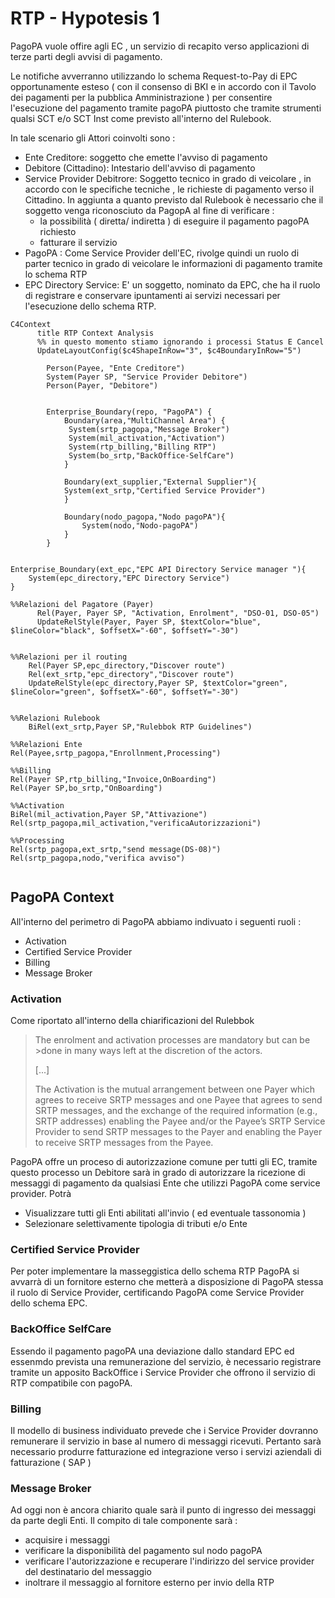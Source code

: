 # RTP - Hypotesis 1

PagoPA vuole offire agli EC , un servizio di recapito verso applicazioni di terze parti degli avvisi di pagamento.

Le notifiche avverranno utilizzando lo schema Request-to-Pay di EPC opportunamente esteso ( con il consenso di BKI e in accordo con il Tavolo dei pagamenti per la pubblica Amministrazione ) per consentire l'esecuzione del pagamento tramite pagoPA piuttosto che tramite strumenti qualsi SCT e/o SCT Inst come previsto all'interno del Rulebook.

In tale scenario gli Attori coinvolti sono : 

- Ente Creditore: soggetto che emette l'avviso di pagamento 
- Debitore (Cittadino): Intestario dell'avviso di pagamento 
- Service Provider Debitrore: Soggetto tecnico in grado di veicolare , in accordo con le specifiche tecniche , le richieste di pagamento verso il Cittadino. In aggiunta a quanto previsto dal Rulebook è necessario che il soggetto venga riconosciuto da PagopA al fine di verificare : 
    - la possibilità ( diretta/ indiretta ) di eseguire il pagamento pagoPA richiesto
    - fatturare il servizio
- PagoPA : Come Service Provider dell'EC, rivolge quindi un ruolo di parter tecnico in grado di veicolare le informazioni di pagamento tramite lo schema RTP 
- EPC Directory Service: E' un soggetto, nominato da EPC, che ha il ruolo di registrare e conservare ipuntamenti ai servizi necessari per l'esecuzione dello schema RTP.



```mermaid 
C4Context
      title RTP Context Analysis
      %% in questo momento stiamo ignorando i processi Status E Cancel
      UpdateLayoutConfig($c4ShapeInRow="3", $c4BoundaryInRow="5")

        Person(Payee, "Ente Creditore")
        System(Payer SP, "Service Provider Debitore")
        Person(Payer, "Debitore")
       

        Enterprise_Boundary(repo, "PagoPA") {
            Boundary(area,"MultiChannel Area") {
             System(srtp_pagopa,"Message Broker")
             System(mil_activation,"Activation")
             System(rtp_billing,"Billing RTP")
             System(bo_srtp,"BackOffice-SelfCare")
            }

            Boundary(ext_supplier,"External Supplier"){
            System(ext_srtp,"Certified Service Provider")
            }

            Boundary(nodo_pagopa,"Nodo pagoPA"){
                System(nodo,"Nodo-pagoPA")
            }
        }
   

Enterprise_Boundary(ext_epc,"EPC API Directory Service manager "){
    System(epc_directory,"EPC Directory Service")
}

%%Relazioni del Pagatore (Payer)
      Rel(Payer, Payer SP, "Activation, Enrolment", "DSO-01, DSO-05")
      UpdateRelStyle(Payer, Payer SP, $textColor="blue", $lineColor="black", $offsetX="-60", $offsetY="-30")


%%Relazioni per il routing 
    Rel(Payer SP,epc_directory,"Discover route")
    Rel(ext_srtp,"epc_directory","Discover route")
    UpdateRelStyle(epc_directory,Payer SP, $textColor="green", $lineColor="green", $offsetX="-60", $offsetY="-30")


%%Relazioni Rulebook 
    BiRel(ext_srtp,Payer SP,"Rulebbok RTP Guidelines")

%%Relazioni Ente
Rel(Payee,srtp_pagopa,"Enrollnment,Processing")

%%Billing
Rel(Payer SP,rtp_billing,"Invoice,OnBoarding")
Rel(Payer SP,bo_srtp,"OnBoarding")

%%Activation
BiRel(mil_activation,Payer SP,"Attivazione")
Rel(srtp_pagopa,mil_activation,"verificaAutorizzazioni")

%%Processing 
Rel(srtp_pagopa,ext_srtp,"send message(DS-08)")
Rel(srtp_pagopa,nodo,"verifica avviso")


```
## PagoPA Context
All'interno del perimetro di PagoPA abbiamo indivuato i seguenti ruoli : 

- Activation
- Certified Service Provider
- Billing
- Message Broker


### Activation

Come riportato all'interno della chiarificazioni del Rulebbok 

>The enrolment and activation processes are mandatory but can be >done in many ways left at the discretion
>of the actors.
>
>[...]
>
>The Activation is the mutual arrangement between one Payer which agrees to receive SRTP messages and
one Payee that agrees to send SRTP messages, and the exchange of the required information (e.g., SRTP
addresses) enabling the Payee and/or the Payee’s SRTP Service Provider to send SRTP messages to the
Payer and enabling the Payer to receive SRTP messages from the Payee.



PagoPA offre un proceso di autorizzazione comune per tutti gli EC, tramite questo processo un Debitore sarà in grado di autorizzare la ricezione di messaggi di pagamento da qualsiasi Ente che utilizzi PagoPA come service provider. Potrà 
- Visualizzare tutti gli Enti abilitati all'invio ( ed eventuale tassonomia ) 
- Selezionare selettivamente tipologia di tributi e/o Ente

### Certified Service Provider
Per poter implementare la masseggistica dello schema RTP PagoPA si avvarrà di un fornitore esterno che metterà a disposizione di PagoPA stessa il ruolo di Service Provider, certificando PagoPA come Service Provider dello schema EPC.

### BackOffice SelfCare
Essendo il pagamento pagoPA una deviazione dallo standard EPC ed essenmdo prevista una remunerazione del servizio, è necessario registrare tramite un apposito BackOffice i Service Provider che offrono il servizio di RTP compatibile con pagoPA.
### Billing
Il modello di business individuato prevede che i Service Provider dovranno remunerare il servizio in base al numero di messaggi ricevuti. Pertanto sarà necessario produrre fatturazione ed integrazione verso i servizi aziendali di fatturazione ( SAP )

### Message Broker
Ad oggi non è ancora chiarito quale sarà il punto di ingresso dei messaggi da parte degli Enti. Il compito di tale componente sarà : 
- acquisire i messaggi
- verificare la disponibilità del pagamento sul nodo pagoPA
- verificare l'autorizzazione e recuperare l'indirizzo del service provider del destinatario del messaggio
- inoltrare il messaggio al fornitore esterno per invio della RTP 

#